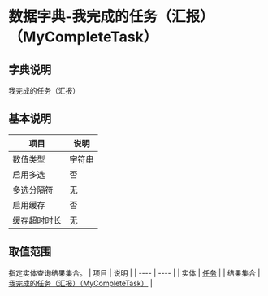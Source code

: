 # 数据字典-我完成的任务（汇报）（MyCompleteTask）
## 字典说明
我完成的任务（汇报）

## 基本说明
| 项目 | 说明 |
| ---- | ---- |
| 数值类型 | 字符串 |
| 启用多选 | 否 |
| 多选分隔符 | 无 |
| 启用缓存 | 否 |
| 缓存超时时长 | 无 |

## 取值范围
指定实体查询结果集合。
| 项目 | 说明 |
| ---- | ---- |
| 实体 | [任务](../module/zentao/Task) |
| 结果集合 | [我完成的任务（汇报）（MyCompleteTask）](../module/zentao/Task/#数据集合-我完成的任务（汇报）（MyCompleteTask）) |

